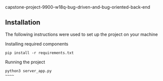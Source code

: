 capstone-project-9900-w18q-bug-driven-and-bug-oriented-back-end
## Installation
The following instructions were used to set up the project on your machine

Installing required components
~~~~~
pip install -r requirements.txt
~~~~~

Running the project
~~~~~
python3 server_app.py
~~~~
